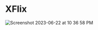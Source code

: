 # XFlix


![Screenshot 2023-06-22 at 10 36 58 PM](https://github.com/MayurCode2/xflix/assets/100663085/754631ff-1243-4c1a-bbf9-bb7c808dc6d8)
